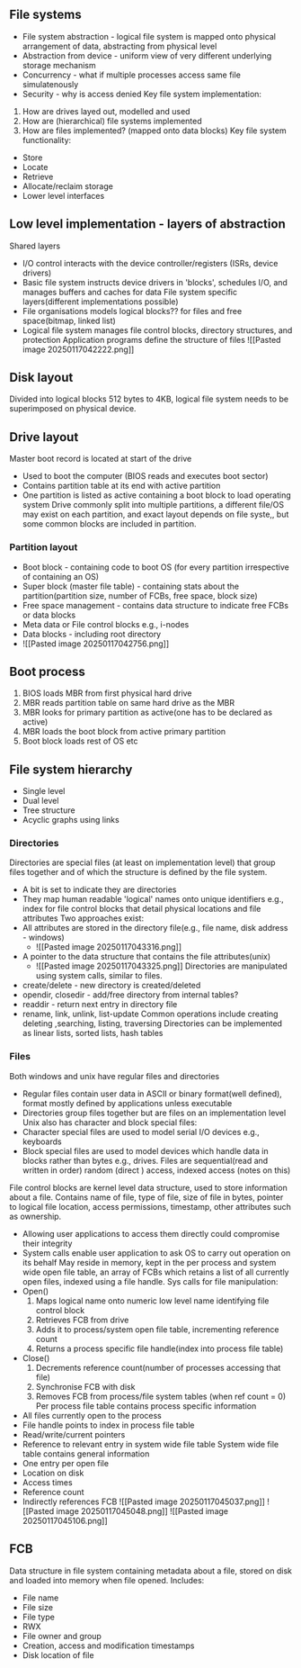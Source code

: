 ## File systems
- File system abstraction - logical file system is mapped onto physical arrangement of data, abstracting from physical level
- Abstraction from device - uniform view of very different underlying storage mechanism
- Concurrency - what if multiple processes access same file simulatenously
- Security - why is access denied
Key file system implementation:
1. How are drives layed out, modelled and used
2. How are (hierarchical) file systems implemented
3. How are files implemented? (mapped onto data blocks)
Key file system functionality:
- Store
- Locate
- Retrieve
- Allocate/reclaim storage
- Lower level interfaces
## Low level implementation - layers of abstraction
Shared layers 
- I/O control interacts with the device controller/registers (ISRs, device drivers)
- Basic file system instructs device drivers in 'blocks', schedules I/O, and manages buffers and caches for data
File system specific layers(different implementations possible)
- File organisations models logical blocks?? for files and free space(bitmap, linked list)
- Logical file system manages file control blocks, directory structures, and protection
Application programs define the structure of files
![[Pasted image 20250117042222.png]]

## Disk layout
Divided into logical blocks 512 bytes to 4KB, logical file system needs to be superimposed on physical device.

## Drive layout
Master boot record is located at start of the drive
- Used to boot the computer (BIOS reads and executes boot sector)
- Contains partition table at its end with active partition
- One partition is listed as active containing a boot block to load operating system
Drive commonly split into multiple partitions, a different file/OS may exist on each partition, and exact layout depends on file syste,, but some common blocks are included in partition.

### Partition layout
- Boot block - containing code to boot OS (for every partition irrespective of containing an OS)
- Super block (master file table) - containing stats about the partition(partition size, number of FCBs, free space, block size)
- Free space management - contains data structure to indicate free FCBs or data blocks
- Meta data or File control blocks e.g., i-nodes
- Data blocks - including root directory
- ![[Pasted image 20250117042756.png]]

## Boot process
1. BIOS loads MBR from first physical hard drive
2. MBR reads partition table on same hard drive as the MBR
3. MBR looks for primary partition as active(one has to be declared as active)
4. MBR loads the boot block from active primary partition
5. Boot block loads rest of OS etc

## File system hierarchy
- Single level
- Dual level
- Tree structure
- Acyclic graphs using links
### Directories
Directories are special files (at least on implementation level) that group files together and of which the structure is defined by the file system.
- A bit is set to indicate they are directories
- They map human readable 'logical' names onto unique identifiers e.g., index for file control blocks that detail physical locations and file attributes
Two approaches exist:
- All attributes are stored in the directory file(e.g., file name, disk address - windows)
	- ![[Pasted image 20250117043316.png]]
- A pointer to the data structure that contains the file attributes(unix)
	- ![[Pasted image 20250117043325.png]]
Directories are manipulated using system calls, similar to files.
- create/delete - new directory is created/deleted
- opendir, closedir - add/free directory from internal tables?
- readdir - return next entry in directory file
- rename, link, unlink, list-update
Common operations include creating deleting ,searching, listing, traversing
Directories can be implemented as linear lists, sorted lists, hash tables
### Files
Both windows and unix have regular files and directories
- Regular files contain user data in ASCII or binary format(well defined), format mostly defined by applications unless executable
- Directories group files together but are files on an implementation level
Unix also has character and block special files:
- Character special files are used to model serial I/O devices e.g., keyboards
- Block special files are used to model devices which handle data in blocks rather than bytes e.g., drives.
Files are sequential(read and written in order) random (direct ) access, indexed access (notes on this)

File control blocks are kernel level data structure, used to store information about a file. Contains name of file, type of file, size of file in bytes, pointer to logical file location, access permissions, timestamp, other attributes such as ownership.
- Allowing user applications to access them directly could compromise their integrity
- System calls enable user application to ask OS to carry out operation on its behalf
May reside in memory, kept in the per process and system wide open file table, an array of FCBs which retains a list of all currently open files, indexed using a file handle.
Sys calls for file manipulation:
- Open()
	1. Maps logical name onto numeric low level name identifying file control block
	2. Retrieves FCB from drive
	3. Adds it to process/system open file table, incrementing reference count
	4. Returns a process specific file handle(index into process file table)
- Close()
	1. Decrements reference count(number of processes accessing that file)
	2. Synchronise FCB with disk
	3. Removes FCB from process/file system tables (when ref count = 0)
Per process file table contains process specific information
- All files currently open to the process
- File handle points to index in process file table
- Read/write/current pointers
- Reference to relevant entry in system wide file table
System wide file table contains general information
- One entry per open file
- Location on disk
- Access times
- Reference count
- Indirectly references FCB
![[Pasted image 20250117045037.png]]
![[Pasted image 20250117045048.png]]
![[Pasted image 20250117045106.png]]


## FCB
Data structure in file system containing metadata about a file, stored on disk and loaded into memory when file opened.
Includes:
- File name
- File size
- File type
- RWX
- File owner and group
- Creation, access and modification timestamps
- Disk location of file